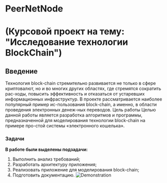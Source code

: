 # PeerNetNode
# (Курсовой проект на тему:  "Исследование технологии BlockChain")

## Введение
Технология block-chain стремительно развивается не только в сфере криптовалют, но и во многих других областях, где стремятся сократить рас-ходы, повысить эффективность и отказаться от устаревших информационных инфраструктур. В проекте рассматривается наиболее популярный пример ис-пользования block-chain, а именно, в области проведения электронных денеж-ных переводов.
Цель работы
Целью данной работы является разработка алгоритмов и программы, предназначенной для моделирования технологии block-chain на примере про-стой системы «электронного кошелька».
### Задачи
**В работе были выделены подзадачи:**
1. Выполнить анализ требований;
2. Разработать архитектуру приложения;
3. Реализовать приложение для моделирования block-chain;
4. Подготовить документацию.
![Demonstration](images/round_play_gif.gif)


